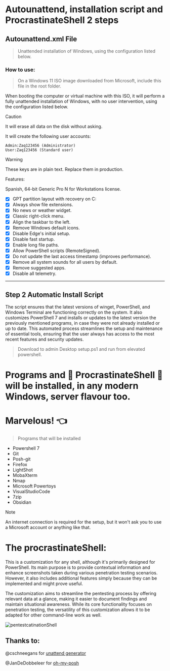 # Autounattend, installation script and ProcrastinateShell 2 steps

## Autounattend.xml File
> Unattended installation of Windows, using the configuration listed below.

### How to use:

> On a Windows 11 ISO image downloaded from Microsoft, include this file in the root folder.

When booting the computer or virtual machine with this ISO, it will perform a fully unattended installation of Windows, 
with no user intervention, using the configuration listed below.

> [!CAUTION]
> It will erase all data on the disk without asking.

It will create the following user accounts:
```
Admin:Zaq123456 (Administrator)
User:Zaq123456 (Standard user)
```
> [!WARNING]
> These keys are in plain text. Replace them in production.

Features:

Spanish, 64-bit
Generic Pro N for Workstations license.

- [x] GPT partition layout with recovery on C:
- [x] Always show file extensions.
- [x] No news or weather widget.
- [x] Classic right-click menu.
- [x] Align the taskbar to the left.
- [x] Remove Windows default icons.
- [x] Disable Edge's initial setup.
- [x] Disable fast startup.
- [x] Enable long file paths.
- [x] Allow PowerShell scripts (RemoteSigned).
- [x] Do not update the last access timestamp (improves performance).
- [x] Remove all system sounds for all users by default.
- [x] Remove suggested apps.
- [x] Disable all telemetry.

----
## Step 2 Automatic Install Script
The script ensures that the latest versions of winget, PowerShell, and Windows Terminal are functioning correctly on the system. It also customizes PowerShell 7 and installs or updates to the latest version the previously mentioned programs, in case they were not already installed or up to date.
This automated process streamlines the setup and maintenance of essential tools, ensuring that the user always has access to the most recent features and security updates.
> Download to admin Desktop setup.ps1 and run from elevated powershell.
# Programs and :star2: ProcrastinateShell :star2: will be installed, in any modern Windows, server flavour too.
# Marvelous! :point_left:
> Programs that will be installed
- Powershell 7
- Git
- Posh-git
- Firefox
- LightShot
- MobaXterm
- Nmap
- Microsoft Powertoys
- VisualStudioCode
- 7zip
- Obsidian
> [!NOTE]
> An internet connection is required for the setup, but it won't ask you to use a Microsoft account or anything like that.
# The procrastinateShell:
This is a customization for any shell, although it's primarily designed for PowerShell. Its main purpose is to provide contextual information and enhance screenshots taken during various penetration testing scenarios. However, it also includes additional features simply because they can be implemented and might prove useful.

The customization aims to streamline the pentesting process by offering relevant data at a glance, making it easier to document findings and maintain situational awareness. While its core functionality focuses on penetration testing, the versatility of this customization allows it to be adapted for other command-line work as well.

![pentestcatinationShell](https://github.com/user-attachments/assets/73f8e32d-9d5e-4285-920f-af83527dc2fe)

## Thanks to:
@cschneegans for [unattend generator](https://github.com/cschneegans/unattend-generator/)

@JanDeDobbeleer for [oh-my-posh](https://github.com/JanDeDobbeleer/oh-my-posh)
